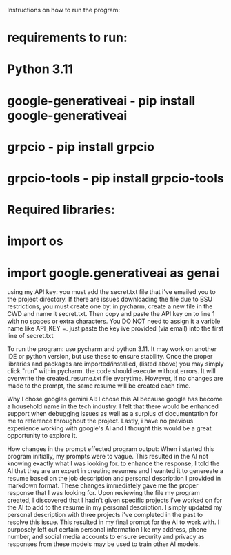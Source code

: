 Instructions on how to run the program:
# requirements to run:
# Python 3.11
# google-generativeai - pip install google-generativeai
# grpcio - pip install grpcio
# grpcio-tools - pip install grpcio-tools

# Required libraries:
# import os
# import google.generativeai as genai

using my API key:
you must add the secret.txt file that i've emailed you to the project directory.
If there are issues downloading the file due to BSU restrictions, you must create one by: 
in pycharm, create a new file in the CWD and name it secret.txt. Then copy and paste the API key on to
line 1 with no spaces or extra characters. You DO NOT need to assign it a varible name like API_KEY =. 
just paste the key ive provided (via email) into the first line of secret.txt

To run the program: 
use pycharm and python 3.11. It may work on another IDE or python version, but use these to ensure stability.
Once the proper libraries and packages are imported/installed, (listed above) you may simply click "run" within pycharm. 
the code should execute without errors. It will overwrite the created_resume.txt file everytime. However, if no
changes are made to the prompt, the same resume will be created each time. 

Why I chose googles gemini AI:
I chose this AI because google has become a household name in the tech industry. I felt that there would be enhanced support
when debugging issues as well as a surplus of documentation for me to reference throughout the project. Lastly, i have no previous
experience working with google's AI and I thought this would be a great opportunity to explore it.

How changes in the prompt effected program output:
When i started this program initially, my prompts were to vague. This resulted in the AI not knowing exactly what I was looking for.
to enhance the response, I told the AI that they are an expert in creating resumes and I wanted it to genereate a resume based on the
job description and personal description I provided in markdown format. These changes immediately gave me the proper response that I 
was looking for. Upon reviewing the file my program created, I discovered that I hadn't given specific projects i've worked on 
for the AI to add to the resume in my personal description. I simply updated my personal description with three projects i've completed
in the past to resolve this issue. This resulted in my final prompt for the AI to work with. I purposely left out certain personal
information like my address, phone number, and social media accounts to ensure security and privacy as responses from these models may 
be used to train other AI models. 
